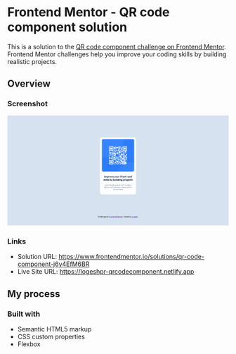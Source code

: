 # Frontend Mentor - QR code component solution

This is a solution to the [QR code component challenge on Frontend Mentor](https://www.frontendmentor.io/challenges/qr-code-component-iux_sIO_H). Frontend Mentor challenges help you improve your coding skills by building realistic projects. 


## Overview

### Screenshot
<img src="design\Frontend Mentor QR code component.png">

### Links

- Solution URL: https://www.frontendmentor.io/solutions/qr-code-component-j6y4EfM6BR
- Live Site URL: https://logeshpr-qrcodecomponent.netlify.app

## My process

### Built with

- Semantic HTML5 markup
- CSS custom properties
- Flexbox





